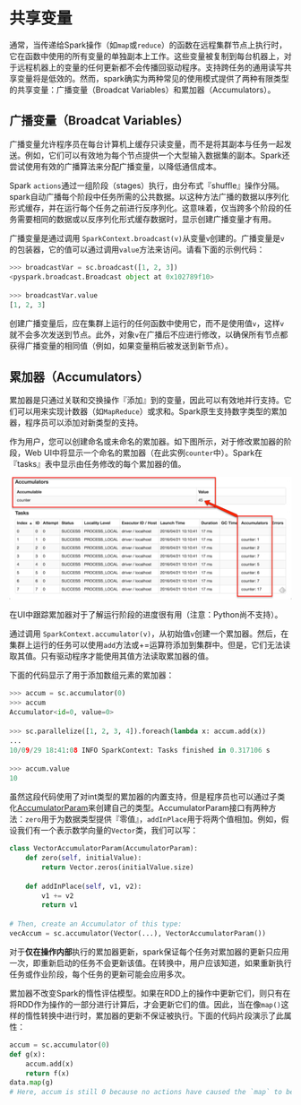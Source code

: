 # 共享变量

通常，当传递给Spark操作（如`map`或`reduce`）的函数在远程集群节点上执行时，它在函数中使用的所有变量的单独副本上工作。这些变量被复制到每台机器上，对于远程机器上的变量的任何更新都不会传播回驱动程序。支持跨任务的通用读写共享变量将是低效的。然而，spark确实为两种常见的使用模式提供了两种有限类型的共享变量：广播变量（Broadcat Variables）和累加器（Accumulators）。

## 广播变量（Broadcat Variables）

广播变量允许程序员在每台计算机上缓存只读变量，而不是将其副本与任务一起发送。例如，它们可以有效地为每个节点提供一个大型输入数据集的副本。Spark还尝试使用有效的广播算法来分配广播变量，以降低通信成本。

Spark `actions`通过一组阶段（stages）执行，由分布式『shuffle』操作分隔。spark自动广播每个阶段中任务所需的公共数据。以这种方法广播的数据以序列化形式缓存，并在运行每个任务之前进行反序列化。这意味着，仅当跨多个阶段的任务需要相同的数据或以反序列化形式缓存数据时，显示创建广播变量才有用。

广播变量是通过调用 `SparkContext.broadcast(v)`从变量`v`创建的。广播变量是`v`的包装器，它的值可以通过调用`value`方法来访问。请看下面的示例代码：

```python
>>> broadcastVar = sc.broadcast([1, 2, 3])
<pyspark.broadcast.Broadcast object at 0x102789f10>

>>> broadcastVar.value
[1, 2, 3]
```

创建广播变量后，应在集群上运行的任何函数中使用它，而不是使用值`v`，这样`v`就不会多次发送到节点。此外，对象`v`在广播后不应进行修改，以确保所有节点都获得广播变量的相同值（例如，如果变量稍后被发送到新节点）。

## 累加器（Accumulators）

累加器是只通过关联和交换操作『添加』到的变量，因此可以有效地并行支持。它们可以用来实现计数器（如`MapReduce`）或求和。Spark原生支持数字类型的累加器，程序员可以添加对新类型的支持。

作为用户，您可以创建命名或未命名的累加器。如下图所示，对于修改累加器的阶段，Web UI中将显示一个命名的累加器（在此实例`counter`中）。Spark在『tasks』表中显示由任务修改的每个累加器的值。

![spark-webui-accumulators](../../assets/images/spark-webui-accumulators.png)

在UI中跟踪累加器对于了解运行阶段的进度很有用（注意：Python尚不支持）。

通过调用 `SparkContext.accumulator(v)`，从初始值`v`创建一个累加器。然后，在集群上运行的任务可以使用`add`方法或+=运算符添加到集群中。但是，它们无法读取其值。只有驱动程序才能使用其值方法读取累加器的值。

下面的代码显示了用于添加数组元素的累加器：

```python
>>> accum = sc.accumulator(0)
>>> accum
Accumulator<id=0, value=0>

>>> sc.parallelize([1, 2, 3, 4]).foreach(lambda x: accum.add(x))
...
10/09/29 18:41:08 INFO SparkContext: Tasks finished in 0.317106 s

>>> accum.value
10
```

虽然这段代码使用了对int类型的累加器的内置支持，但是程序员也可以通过子类化[AccumulatorParam](http://spark.apache.org/docs/latest/api/python/pyspark.html#pyspark.AccumulatorParam)来创建自己的类型。AccumulatorParam接口有两种方法：`zero`用于为数据类型提供『零值』，`addInPlace`用于将两个值相加。例如，假设我们有一个表示数学向量的`Vector`类，我们可以写：

```python
class VectorAccumulatorParam(AccumulatorParam):
    def zero(self, initialValue):
        return Vector.zeros(initialValue.size)

    def addInPlace(self, v1, v2):
        v1 += v2
        return v1

# Then, create an Accumulator of this type:
vecAccum = sc.accumulator(Vector(...), VectorAccumulatorParam())
```

对于**仅在操作内部**执行的累加器更新，spark保证每个任务对累加器的更新只应用一次，即重新启动的任务不会更新该值。在转换中，用户应该知道，如果重新执行任务或作业阶段，每个任务的更新可能会应用多次。

累加器不改变Spark的惰性评估模型。如果在RDD上的操作中更新它们，则只有在将RDD作为操作的一部分进行计算后，才会更新它们的值。因此，当在像`map()`这样的惰性转换中进行时，累加器的更新不保证被执行。下面的代码片段演示了此属性：

```python
accum = sc.accumulator(0)
def g(x):
    accum.add(x)
    return f(x)
data.map(g)
# Here, accum is still 0 because no actions have caused the `map` to be computed.
```
